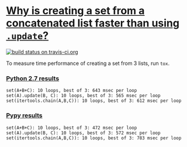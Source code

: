 # [Why is creating a set from a concatenated list faster than using `.update`?](http://stackoverflow.com/q/32483539/4279)

[![build status on travis-ci.org][2]][1]

[1]: https://travis-ci.org/zed/test-performance-create-set-from-3-lists
[2]: https://api.travis-ci.org/zed/test-performance-create-set-from-3-lists.svg?branch=master

To measure time performance of creating a set from 3 lists, run `tox`.

### [Python 2.7 results](https://travis-ci.org/zed/test-performance-create-set-from-3-lists/jobs/79507962)

    set(A+B+C): 10 loops, best of 3: 643 msec per loop
    set(A).update(B, C): 10 loops, best of 3: 565 msec per loop
    set(itertools.chain(A,B,C)): 10 loops, best of 3: 612 msec per loop

### [Pypy results](https://travis-ci.org/zed/test-performance-create-set-from-3-lists/jobs/79507967)

    set(A+B+C): 10 loops, best of 3: 472 msec per loop
    set(A).update(B, C): 10 loops, best of 3: 572 msec per loop
    set(itertools.chain(A,B,C)): 10 loops, best of 3: 783 msec per loop
